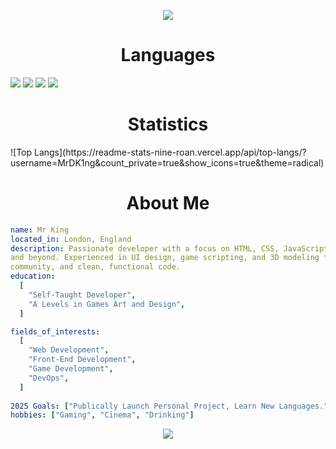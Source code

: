 <p align="center">
  <img src="https://capsule-render.vercel.app/api?type=waving&color=gradient&text=Hello!&height=100&section=header"/>
</p>
<h1 align="center"> Languages </h1>
<span> 
  <img src="https://img.shields.io/badge/HTML5-E34F26?style=for-the-badge&logo=html5&logoColor=white">
  <img src="https://img.shields.io/badge/CSS3-1572B6?style=for-the-badge&logo=css3&logoColor=white">
  <img src="https://img.shields.io/badge/JavaScript-F7DF1E?style=for-the-badge&logo=javascript&logoColor=black">
  <img src="https://img.shields.io/badge/Lua-000080?style=for-the-badge&logo=lua&logoColor=white">
</span>
<h1 align="center"> Statistics </h1>
![Top Langs](https://readme-stats-nine-roan.vercel.app/api/top-langs/?username=MrDK1ng&count_private=true&show_icons=true&theme=radical)
<h1 align="center"> About Me </h1>

```yaml
name: Mr King
located_in: London, England
description: Passionate developer with a focus on HTML, CSS, JavaScript, and Lua, building immersive experiences for FiveM
and beyond. Experienced in UI design, game scripting, and 3D modeling for game environments. Driven by creativity,
community, and clean, functional code.
education:
  [
    "Self-Taught Developer",
    "A Levels in Games Art and Design",
  ]

fields_of_interests:
  [
    "Web Development",
    "Front-End Development",
    "Game Development",
    "DevOps",
  ]
  
2025 Goals: ["Publically Launch Personal Project, Learn New Languages."]
hobbies: ["Gaming", "Cinema", "Drinking"]
```

<p align="center">
  <img src="https://capsule-render.vercel.app/api?type=waving&color=gradient&height=100&section=footer"/>
</p>
